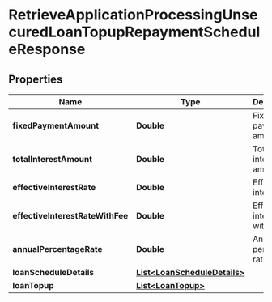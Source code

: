 # RetrieveApplicationProcessingUnsecuredLoanTopupRepaymentScheduleResponse

## Properties
Name | Type | Description | Notes
------------ | ------------- | ------------- | -------------
**fixedPaymentAmount** | **Double** | Fixed payment amount | 
**totalInterestAmount** | **Double** | Total interest amount | 
**effectiveInterestRate** | **Double** | Effective interest rate |  [optional]
**effectiveInterestRateWithFee** | **Double** | Effective interest rate with fee |  [optional]
**annualPercentageRate** | **Double** | Annual percentage rate |  [optional]
**loanScheduleDetails** | [**List&lt;LoanScheduleDetails&gt;**](LoanScheduleDetails.md) |  |  [optional]
**loanTopup** | [**List&lt;LoanTopup&gt;**](LoanTopup.md) |  |  [optional]
